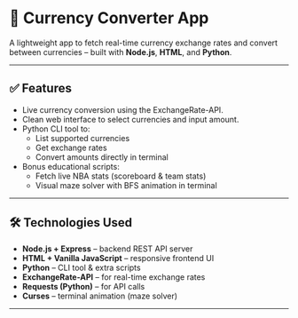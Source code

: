 # 💱 Currency Converter App
A lightweight app to fetch real-time currency exchange rates and convert between currencies – built with **Node.js**, **HTML**, and **Python**.

---

## ✅ Features
- Live currency conversion using the ExchangeRate-API.
- Clean web interface to select currencies and input amount.
- Python CLI tool to:
  - List supported currencies
  - Get exchange rates
  - Convert amounts directly in terminal
- Bonus educational scripts:
  - Fetch live NBA stats (scoreboard & team stats)
  - Visual maze solver with BFS animation in terminal

---

## 🛠 Technologies Used
- **Node.js + Express** – backend REST API server
- **HTML + Vanilla JavaScript** – responsive frontend UI
- **Python** – CLI tool & extra scripts
- **ExchangeRate-API** – for real-time exchange rates
- **Requests (Python)** – for API calls
- **Curses** – terminal animation (maze solver)

---
